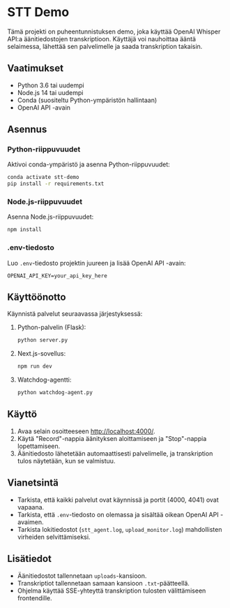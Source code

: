 # STT Demo

Tämä projekti on puheentunnistuksen demo, joka käyttää OpenAI Whisper API:a äänitiedostojen transkriptioon. Käyttäjä voi nauhoittaa ääntä selaimessa, lähettää sen palvelimelle ja saada transkription takaisin.

## Vaatimukset

- Python 3.6 tai uudempi
- Node.js 14 tai uudempi
- Conda (suositeltu Python-ympäristön hallintaan)
- OpenAI API -avain

## Asennus

### Python-riippuvuudet

Aktivoi conda-ympäristö ja asenna Python-riippuvuudet:

```bash
conda activate stt-demo
pip install -r requirements.txt
```

### Node.js-riippuvuudet

Asenna Node.js-riippuvuudet:

```bash
npm install
```

### .env-tiedosto

Luo `.env`-tiedosto projektin juureen ja lisää OpenAI API -avain:

```
OPENAI_API_KEY=your_api_key_here
```

## Käyttöönotto

Käynnistä palvelut seuraavassa järjestyksessä:

1. Python-palvelin (Flask):
   ```bash
   python server.py
   ```

2. Next.js-sovellus:
   ```bash
   npm run dev
   ```

3. Watchdog-agentti:
   ```bash
   python watchdog-agent.py
   ```

## Käyttö

1. Avaa selain osoitteeseen [http://localhost:4000/](http://localhost:4000/).
2. Käytä "Record"-nappia äänityksen aloittamiseen ja "Stop"-nappia lopettamiseen.
3. Äänitiedosto lähetetään automaattisesti palvelimelle, ja transkription tulos näytetään, kun se valmistuu.

## Vianetsintä

- Tarkista, että kaikki palvelut ovat käynnissä ja portit (4000, 4041) ovat vapaana.
- Tarkista, että `.env`-tiedosto on olemassa ja sisältää oikean OpenAI API -avaimen.
- Tarkista lokitiedostot (`stt_agent.log`, `upload_monitor.log`) mahdollisten virheiden selvittämiseksi.

## Lisätiedot

- Äänitiedostot tallennetaan `uploads`-kansioon.
- Transkriptiot tallennetaan samaan kansioon `.txt`-päätteellä.
- Ohjelma käyttää SSE-yhteyttä transkription tulosten välittämiseen frontendille.